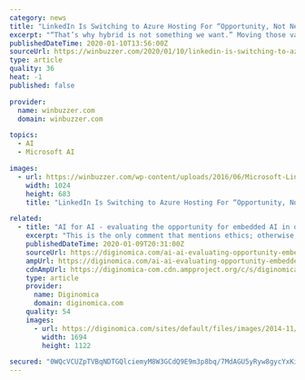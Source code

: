 ```yaml
---
category: news
title: "LinkedIn Is Switching to Azure Hosting For “Opportunity, Not Need”, Says CTO"
excerpt: "“That’s why hybrid is not something we want.” Moving those vast amounts of data without disruption takes time. Until then, LinkedIn is considering the other benefits it can get from Azure. It already uses a spam filter from the platform but is considering its help for machine learning features and other native capabilities."
publishedDateTime: 2020-01-10T13:56:00Z
sourceUrl: https://winbuzzer.com/2020/01/10/linkedin-is-switching-to-azure-hosting-for-opportunity-not-need-says-cto-xcxwbn/
type: article
quality: 36
heat: -1
published: false

provider:
  name: winbuzzer.com
  domain: winbuzzer.com

topics:
  - AI
  - Microsoft AI

images:
  - url: https://winbuzzer.com/wp-content/uploads/2016/06/Microsoft-LinkedIn-Microsoft.jpg
    width: 1024
    height: 683
    title: "LinkedIn Is Switching to Azure Hosting For “Opportunity, Not Need”, Says CTO"

related:
  - title: "AI for AI - evaluating the opportunity for embedded AI in data productivity tools"
    excerpt: "This is the only comment that mentions ethics; otherwise, it has nothing to do with the topic. I just wanted to point out fifty-nine out of sixty prognosticators overlooked the one thing is going to be red-hot in 2020. Yaffa Cohen-Ifrah, CMO and Head of Corporate Communications, Sapiens: AI enables insurers to better utilize the troves of data ..."
    publishedDateTime: 2020-01-09T20:31:00Z
    sourceUrl: https://diginomica.com/ai-ai-evaluating-opportunity-embedded-ai-data-productivity-tools
    ampUrl: https://diginomica.com/ai-ai-evaluating-opportunity-embedded-ai-data-productivity-tools?amp
    cdnAmpUrl: https://diginomica-com.cdn.ampproject.org/c/s/diginomica.com/ai-ai-evaluating-opportunity-embedded-ai-data-productivity-tools?amp
    type: article
    provider:
      name: Diginomica
      domain: diginomica.com
    quality: 54
    images:
      - url: https://diginomica.com/sites/default/files/images/2014-11/magnifying-glass.jpg
        width: 1694
        height: 1122

secured: "0WQcVCUZpTVBqNDTGQlciemyM8W3GCdQ9E9m3p8bq/7MdAGU5yRyw8gycYxKi9PvF6V8JkrVujKO9CjX+miI0n6Rpsx5ofQUVr+sftXB8K8ikcCs6llgIz0lkzzUAaQN3Or3mIXncPm14pZSlbQlNT9OjK1dPqP/N+1RTsJT1IhZ5EtB4bKWWXOghItIgjJXfFeFyV5lJYks/xfsLrshAKCJSHhsAm392ALJjkB05iNa4uni3UZsWGy7vNDW0w8eh8pLo90kBj422ZgxeN9uELcWnIHf9wPWdrOyCuP5SbYrm7F/E+jz6tbhTOToYwYSRJ1nE4tnlm6Th2t47zigLNEQVYTkv5RZNTvX9Wehn+cFpJpJttVutRo85s8uK9Y5qFUnWRKF0PYJQDZWrzmtrjXqhyr8Z7MOehhXMMi7A/2TyQnidSLuoXj57HYLSEx3ktzdIUWAaCoKsyCY0tgyUQ==;y05+MqkMnuthDGlPyc7jlw=="
---
```


